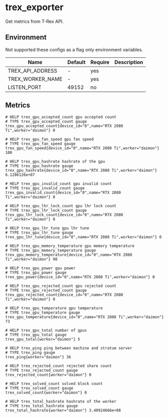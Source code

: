 trex_exporter
=============

Get metrics from T-Rex API.

Environment
-----------

Not supported these configs as a flag only environment variables.

Name                        | Default | Require | Description
----------------------------|---------|---------| ----------
TREX_API_ADDRESS            | -       | yes     |
TREX_WORKER_NAME            | -       | yes     |
LISTEN_PORT                 | 49152   | no      |

Metrics
-------

```
# HELP trex_gpu_accepted_count gpu accepted count
# TYPE trex_gpu_accepted_count gauge
trex_gpu_accepted_count{device_id="0",name="RTX 2080 Ti",worker="daimon"} 0

# HELP trex_gpu_fan_speed gpu fan speed
# TYPE trex_gpu_fan_speed gauge
trex_gpu_fan_speed{device_id="0",name="RTX 2080 Ti",worker="daimon"} 100

# HELP trex_gpu_hashrate hashrate of the gpu
# TYPE trex_gpu_hashrate gauge
trex_gpu_hashrate{device_id="0",name="RTX 2080 Ti",worker="daimon"} 6.1286126e+07

# HELP trex_gpu_invalid_count gpu invalid count
# TYPE trex_gpu_invalid_count gauge
trex_gpu_invalid_count{device_id="0",name="RTX 2080 Ti",worker="daimon"} 0

# HELP trex_gpu_lhr_lock_count gpu lhr lock count
# TYPE trex_gpu_lhr_lock_count gauge
trex_gpu_lhr_lock_count{device_id="0",name="RTX 2080 Ti",worker="daimon"} 0

# HELP trex_gpu_lhr_tune gpu lhr tune
# TYPE trex_gpu_lhr_tune gauge
trex_gpu_lhr_tune{device_id="0",name="RTX 2080 Ti",worker="daimon"} 0

# HELP trex_gpu_memory_temperature gpu memory temperature
# TYPE trex_gpu_memory_temperature gauge
trex_gpu_memory_temperature{device_id="0",name="RTX 2080 Ti",worker="daimon"} 90

# HELP trex_gpu_power gpu power
# TYPE trex_gpu_power gauge
trex_gpu_power{device_id="0",name="RTX 2080 Ti",worker="daimon"} 0

# HELP trex_gpu_rejected_count gpu rejected count
# TYPE trex_gpu_rejected_count gauge
trex_gpu_rejected_count{device_id="0",name="RTX 2080 Ti",worker="daimon"} 0

# HELP trex_gpu_temperature gpu temperature
# TYPE trex_gpu_temperature gauge
trex_gpu_temperature{device_id="0",name="RTX 2080 Ti",worker="daimon"} 73

# HELP trex_gpu_total number of gpus
# TYPE trex_gpu_total gauge
trex_gpu_total{worker="daimon"} 5

# HELP trex_ping ping between machine and stratum server
# TYPE trex_ping gauge
trex_ping{worker="daimon"} 36

# HELP trex_rejected_count rejected share count
# TYPE trex_rejected_count gauge
trex_rejected_count{worker="daimon"} 0

# HELP trex_solved_count solved block count
# TYPE trex_solved_count gauge
trex_solved_count{worker="daimon"} 0

# HELP trex_total_hashrate hashrate of the worker
# TYPE trex_total_hashrate gauge
trex_total_hashrate{worker="daimon"} 3.40924666e+08
```